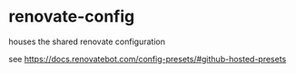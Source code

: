 # renovate-config
houses the shared renovate configuration

see https://docs.renovatebot.com/config-presets/#github-hosted-presets
